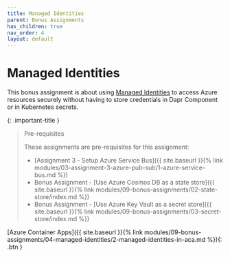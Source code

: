 ```yaml
---
title: Managed Identities
parent: Bonus Assignments
has_children: true
nav_order: 4
layout: default
---
```


# Managed Identities

This bonus assignment is about using [Managed Identities](https://learn.microsoft.com/en-us/azure/active-directory/managed-identities-azure-resources/overview) to access Azure resources securely without having to store credentials in Dapr Component or in Kubernetes secrets.

{: .important-title }
> Pre-requisites
>
> These assignments are pre-requisites for this assignment:
>
> * [Assignment 3 - Setup Azure Service Bus]({{ site.baseurl }}{% link modules/03-assignment-3-azure-pub-sub/1-azure-service-bus.md %})
> * Bonus Assignment - [Use Azure Cosmos DB as a state store]({{ site.baseurl }}{% link modules/09-bonus-assignments/02-state-store/index.md %})
> * Bonus Assignment - [Use Azure Key Vault as a secret store]({{ site.baseurl }}{% link modules/09-bonus-assignments/03-secret-store/index.md %})
>

<!-- ----------------------------- NAVIGATION ------------------------------ -->

<!-- <span class="fs-3">
[Azure Kubernetes Service]({{ site.baseurl }}{% link modules/03-assignment-3-azure-pub-sub/1-azure-service-bus.md %}){: .btn }
</span> -->
<span class="fs-3">
[Azure Container Apps]({{ site.baseurl }}{% link modules/09-bonus-assignments/04-managed-identities/2-managed-identities-in-aca.md %}){: .btn }
</span>